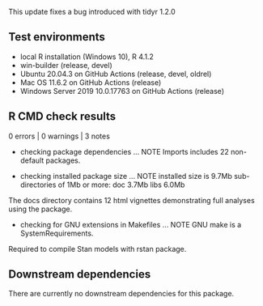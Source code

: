 This update fixes a bug introduced with tidyr 1.2.0

## Test environments
* local R installation (Windows 10), R 4.1.2
* win-builder (release, devel)
* Ubuntu 20.04.3 on GitHub Actions (release, devel, oldrel)
* Mac OS 11.6.2 on GitHub Actions (release)
* Windows Server 2019 10.0.17763 on GitHub Actions (release)

## R CMD check results

0 errors | 0 warnings | 3 notes

* checking package dependencies ... NOTE
  Imports includes 22 non-default packages.

* checking installed package size ... NOTE
  installed size is 9.7Mb
  sub-directories of 1Mb or more:
    doc    3.7Mb
    libs   6.0Mb

The docs directory contains 12 html vignettes demonstrating full analyses using
the package.

* checking for GNU extensions in Makefiles ... NOTE
  GNU make is a SystemRequirements.

Required to compile Stan models with rstan package.

## Downstream dependencies
There are currently no downstream dependencies for this package.

